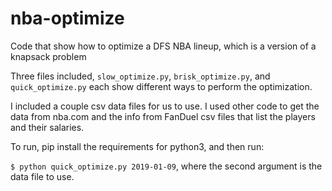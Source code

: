 # nba-optimize
Code that show how to optimize a DFS NBA lineup, which is a version of a knapsack problem

Three files included, `slow_optimize.py`, `brisk_optimize.py`, and `quick_optimize.py` each show different ways to perform the optimization.

I included a couple csv data files for us to use. I used other code to get the data from nba.com and the info from FanDuel csv files that list the players and their salaries.

To run, pip install the requirements for python3, and then run:

`$ python quick_optimize.py 2019-01-09`, where the second argument is the data file to use.

